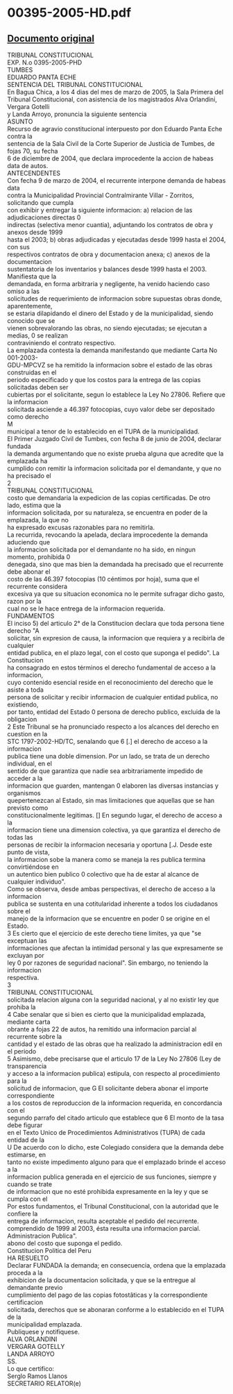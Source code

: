 
00395-2005-HD.pdf
=================
  
[Documento original](https://tc.gob.pe/jurisprudencia/2006/00395-2005-HD.pdf)  
---  
TRIBUNAL CONSTITUCIONAL  
EXP. N.o 0395-2005-PHD  
TUMBES  
EDUARDO PANTA ECHE  
SENTENCIA DEL TRIBUNAL CONSTITUCIONAL  
En Bagua Chica, a los 4 dias del mes de marzo de 2005, la Sala Primera del  
Tribunal Constitucional, con asistencia de los magistrados Alva Orlandini, Vergara Gotelli  
y Landa Arroyo, pronuncia la siguiente sentencia  
ASUNTO  
Recurso de agravio constitucional interpuesto por don Eduardo Panta Eche contra la  
sentencia de la Sala Civil de la Corte Superior de Justicia de Tumbes, de fojas 70, su fecha  
6 de diciembre de 2004, que declara improcedente la accion de habeas data de autos.  
ANTECENDENTES  
Con fecha 9 de marzo de 2004, el recurrente interpone demanda de habeas data  
contra la Municipalidad Provincial Contralmirante Villar - Zorritos, solicitando que cumpla  
con exhibir y entregar la siguiente informacion: a) relacion de las adjudicaciones directas 0  
indirectas (selectiva menor cuantia), adjuntando los contratos de obra y anexos desde 1999  
hasta el 2003; b) obras adjudicadas y ejecutadas desde 1999 hasta el 2004, con sus  
respectivos contratos de obra y documentacion anexa; c) anexos de la documentacion  
sustentatoria de los inventarios y balances desde 1999 hasta el 2003. Manifiesta que la  
demandada, en forma arbitraria y negligente, ha venido haciendo caso omiso a las  
solicitudes de requerimiento de informacion sobre supuestas obras donde, aparentemente,  
se estaria dilapidando el dinero del Estado y de la municipalidad, siendo conocido que se  
vienen sobrevalorando las obras, no siendo ejecutadas; se ejecutan a medias, 0 se realizan  
contraviniendo el contrato respectivo.  
La emplazada contesta la demanda manifestando que mediante Carta No 001-2003-  
GDU-MPCVZ se ha remitido la informacion sobre el estado de las obras construidas en el  
periodo especificado y que los costos para la entrega de las copias solicitadas deben ser  
cubiertas por el solicitante, segun lo establece la Ley No 27806. Refiere que la informacion  
solicitada asciende a 46.397 fotocopias, cuyo valor debe ser depositado como derecho  
M  
municipal a tenor de lo establecido en el TUPA de la municipalidad.  
El Primer Juzgado Civil de Tumbes, con fecha 8 de junio de 2004, declarar fundada  
la demanda argumentando que no existe prueba alguna que acredite que la emplazada ha  
cumplido con remitir la informacion solicitada por el demandante, y que no ha precisado el  
2  
TRIBUNAL CONSTITUCIONAL  
costo que demandaria la expedicion de las copias certificadas. De otro lado, estima que la  
informacion solicitada, por su naturaleza, se encuentra en poder de la emplazada, la que no  
ha expresado excusas razonables para no remitirla.  
La recurrida, revocando la apelada, declara improcedente la demanda aduciendo que  
la informacion solicitada por el demandante no ha sido, en ningun momento, prohibida 0  
denegada, sino que mas bien la demandada ha precisado que el recurrente debe abonar el  
costo de las 46.397 fotocopias (10 céntimos por hoja), suma que el recurrente considera  
excesiva ya que su situacion economica no le permite sufragar dicho gasto, razon por la  
cual no se le hace entrega de la informacion requerida.  
FUNDAMENTOS  
El inciso 5) del articulo 2° de la Constitucion declara que toda persona tiene derecho "A  
solicitar, sin expresion de causa, la informacion que requiera y a recibirla de cualquier  
entidad publica, en el plazo legal, con el costo que suponga el pedido". La Constitucion  
ha consagrado en estos términos el derecho fundamental de acceso a la informacion,  
cuyo contenido esencial reside en el reconocimiento del derecho que le asiste a toda  
persona de solicitar y recibir informacion de cualquier entidad publica, no existiendo,  
por tanto, entidad del Estado 0 persona de derecho publico, excluida de la obligacion  
2 Este Tribunal se ha pronunciado respecto a los alcances del derecho en cuestion en la  
STC 1797-2002-HD/TC, senalando que 6 [.] el derecho de acceso a la informacion  
publica tiene una doble dimension. Por un lado, se trata de un derecho individual, en el  
sentido de que garantiza que nadie sea arbitrariamente impedido de acceder a la  
informacion que guarden, mantengan 0 elaboren las diversas instancias y organismos  
quepertenezcan al Estado, sin mas limitaciones que aquellas que se han previsto como  
constitucionalmente legitimas. [] En segundo lugar, el derecho de acceso a la  
informacion tiene una dimension colectiva, ya que garantiza el derecho de todas las  
personas de recibir la informacion necesaria y oportuna [.J. Desde este punto de vista,  
la informacion sobe la manera como se maneja la res publica termina convirtiéndose en  
un autentico bien publico 0 colectivo que ha de estar al alcance de cualquier individuo".  
Como se observa, desde ambas perspectivas, el derecho de acceso a la informacion  
publica se sustenta en una cotitularidad inherente a todos los ciudadanos sobre el  
manejo de la informacion que se encuentre en poder 0 se origine en el Estado.  
3 Es cierto que el ejercicio de este derecho tiene limites, ya que "se exceptuan las  
informaciones que afectan la intimidad personal y las que expresamente se excluyan por  
ley 0 por razones de seguridad nacional". Sin embargo, no teniendo la informacion  
respectiva.  
3  
TRIBUNAL CONSTITUCIONAL  
solicitada relacion alguna con la seguridad nacional, y al no existir ley que prohiba la  
4 Cabe senalar que si bien es cierto que la municipalidad emplazada, mediante carta  
obrante a fojas 22 de autos, ha remitido una informacion parcial al recurrente sobre la  
cantidad y el estado de las obras que ha realizado la administracion edil en el periodo  
5 Asimismo, debe precisarse que el articulo 17 de la Ley No 27806 (Ley de transparencia  
y acceso a la informacion publica) estipula, con respecto al procedimiento para la  
solicitud de informacion, que G El solicitante debera abonar el importe correspondiente  
a los costos de reproduccion de la informacion requerida, en concordancia con el  
segundo parrafo del citado articulo que establece que 6 El monto de la tasa debe figurar  
en el Texto Unico de Procedimientos Administrativos (TUPA) de cada entidad de la  
U De acuerdo con lo dicho, este Colegiado considera que la demanda debe estimarse, en  
tanto no existe impedimento alguno para que el emplazado brinde el acceso a la  
informacion publica generada en el ejercicio de sus funciones, siempre y cuando se trate  
de informacion que no esté prohibida expresamente en la ley y que se cumpla con el  
Por estos fundamentos, el Tribunal Constitucional, con la autoridad que le confiere la  
entrega de informacion, resulta aceptable el pedido del recurrente.  
comprendido de 1999 al 2003, ésta resulta una informacion parcial.  
Administracion Publica".  
abono del costo que suponga el pedido.  
Constitucion Politica del Peru  
HA RESUELTO  
Declarar FUNDADA la demanda; en consecuencia, ordena que la emplazada proceda a la  
exhibicion de la documentacion solicitada, y que se la entregue al demandante previo  
cumplimiento del pago de las copias fotostâticas y la correspondiente certificacion  
solicitada, derechos que se abonaran conforme a lo establecido en el TUPA de la  
municipalidad emplazada.  
Publiquese y notifiquese.  
ALVA ORLANDINI  
VERGARA GOTELLY  
LANDA ARROYO  
SS.  
Lo que certifico:  
Serglo Ramos Llanos  
SECRETARIO RELATOR(e)